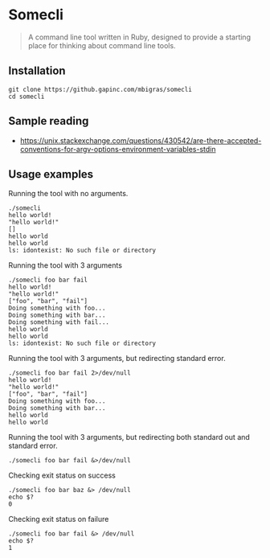 # Somecli

> A command line tool written in Ruby, designed to provide a starting place for thinking about command line tools.

## Installation

```
git clone https://github.gapinc.com/mbigras/somecli
cd somecli
```

## Sample reading

* https://unix.stackexchange.com/questions/430542/are-there-accepted-conventions-for-argv-options-environment-variables-stdin

## Usage examples

Running the tool with no arguments.

```
./somecli
hello world!
"hello world!"
[]
hello world
hello world
ls: idontexist: No such file or directory
```

Running the tool with 3 arguments

```
./somecli foo bar fail
hello world!
"hello world!"
["foo", "bar", "fail"]
Doing something with foo...
Doing something with bar...
Doing something with fail...
hello world
hello world
ls: idontexist: No such file or directory
```

Running the tool with 3 arguments, but redirecting standard error.

```
./somecli foo bar fail 2>/dev/null
hello world!
"hello world!"
["foo", "bar", "fail"]
Doing something with foo...
Doing something with bar...
hello world
hello world
```

Running the tool with 3 arguments, but redirecting both standard out and standard error.

```
./somecli foo bar fail &>/dev/null
```

Checking exit status on success

```
./somecli foo bar baz &> /dev/null
echo $?
0
```

Checking exit status on failure

```
./somecli foo bar fail &> /dev/null
echo $?
1
```